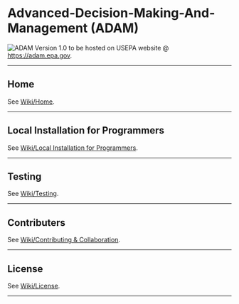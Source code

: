 # Advanced-Decision-Making-And-Management (ADAM)

![ADAM](https://www.epa.gov/sites/production/files/2013-06/epa_seal_verysmall_trim.gif)
Version 1.0 to be hosted on USEPA website @ https://adam.epa.gov.

***

## Home

See [Wiki/Home](https://github.com/USEPA/Advanced-Decision-Making-And-Management/wiki).
***

## Local Installation for Programmers

See [Wiki/Local Installation for Programmers](https://github.com/USEPA/Advanced-Decision-Making-And-Management/wiki/Local-Installation-for-Programmers).
***

## Testing

See [Wiki/Testing](https://github.com/USEPA/Advanced-Decision-Making-And-Management/wiki/Testing).
***

## Contributers

See [Wiki/Contributing & Collaboration](https://github.com/USEPA/Advanced-Decision-Making-And-Management/wiki/Contributers).
***

## License

See [Wiki/License](https://github.com/USEPA/Advanced-Decision-Making-And-Management/wiki/License).
***
